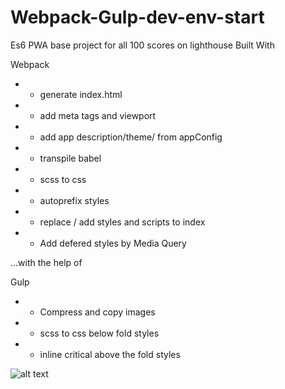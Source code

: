 # Webpack-Gulp-dev-env-start
Es6 PWA base project for all 100 scores on lighthouse
Built With

Webpack
*  - generate index.html
*  - add meta tags and viewport
*  - add app description/theme/ from appConfig
*  - transpile babel
*  - scss to css
*  - autoprefix styles
*  - replace / add styles and scripts to index
*  - Add defered styles by Media Query

...with the help of

Gulp
* - Compress and copy images
* - scss to css below fold styles
* - inline critical above the fold styles


![alt text](https://raw.githubusercontent.com/username/projectname/branch/path/to/img.png)
